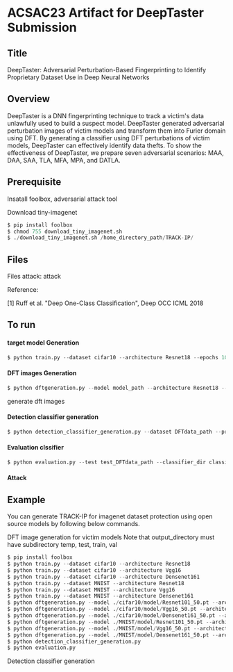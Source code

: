 # ACSAC23 Artifact for DeepTaster Submission

## Title
DeepTaster: Adversarial Perturbation-Based Fingerprinting to Identify Proprietary Dataset Use in Deep Neural Networks

## Overview
DeepTaster is a DNN fingerprinting technique to track a victim's data unlawfully used to build a suspect model. DeepTaster generated adversarial perturbation images of victim models and transform them into Furier domain using DFT. By generating a classifier using DFT perturbations of victim models, DeepTaster can effectively identify data thefts. To show the effectiveness of DeepTaster, we prepare seven adversarial scenarios: MAA, DAA, SAA, TLA, MFA, MPA, and DATLA. 

## Prerequisite
Insatall foolbox, adversarial attack tool

Download tiny-imagenet

```python
$ pip install foolbox
$ chmod 755 download_tiny_imagenet.sh 
$ ./download_tiny_imagenet.sh /home_directory_path/TRACK-IP/
```
## Files
Files
attack: attack

Reference:

[1] Ruff et al. "Deep One-Class Classification", Deep OCC ICML 2018

## To run 

#### target model Generation
```python
$ python train.py --dataset cifar10 --architecture Resnet18 --epochs 100
```

#### DFT images Generation
```python
$ python dftgeneration.py --model model_path --architecture Resnet18 --label 0 --type all --output save_image_directory
```

generate dft images


#### Detection classifier generation
```python
$ python detection_classifier_generation.py --dataset DFTdata_path --preepochs 40 --epochs 5 --output output_directory
```

#### Evaluation clssifier
```python
$ python evaluation.py --test test_DFTdata_path --classifier_dir classifier_directory
```


#### Attack

## Example
You can generate TRACK-IP for imagenet dataset protection using open source models by following below commands.

DFT image generation for victim models
Note that output_directory must have subdirectory temp, test, train, val
```python
$ pip install foolbox
$ python train.py --dataset cifar10 --architecture Resnet18
$ python train.py --dataset cifar10 --architecture Vgg16
$ python train.py --dataset cifar10 --architecture Densenet161
$ python train.py --dataset MNIST --architecture Resnet18
$ python train.py --dataset MNIST --architecture Vgg16
$ python train.py --dataset MNIST --architecture Densenet161
$ python dftgeneration.py --model ./cifar10/model/Resnet101_50.pt --architecture Resnet101 --label 0 --type all 
$ python dftgeneration.py --model ./cifar10/model/Vgg16_50.pt --architecture Vgg16 --label 0 --type all
$ python dftgeneration.py --model ./cifar10/model/Densenet161_50.pt --architecture Densenet161 --label 0 --type all
$ python dftgeneration.py --model ./MNIST/model/Resnet101_50.pt --architecture Resnet101 --label 1 --type test 
$ python dftgeneration.py --model ./MNIST/model/Vgg16_50.pt --architecture Vgg16 --label 1 --type test
$ python dftgeneration.py --model ./MNIST/model/Densenet161_50.pt --architecture Densenet161 --label 1 --type test
$ python detection_classifier_generation.py
$ python evaluation.py 
```
Detection classifier generation
